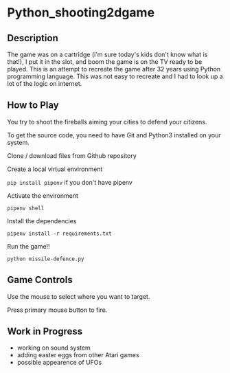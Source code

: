 # Python_shooting2dgame

## Description

The game was on a cartridge (i'm sure today's kids don't know what is that!), I put it in the slot, and boom the game is on the TV ready to be played.
This is an attempt to recreate the game after 32 years using Python programming language.
This was not easy to recreate and I had to look up a lot of the logic on internet.

## How to Play
You try to shoot the fireballs aiming your cities to defend your citizens.

To get the source code, you need to have Git and Python3 installed on your system.

Clone / download files from Github repository

Create a local virtual environment

`pip install pipenv`  if you don't have pipenv

Activate the environment

`pipenv shell`

Install the dependencies

`pipenv install -r requirements.txt`

Run the game!!

`python missile-defence.py`

## Game Controls

Use the mouse to select where you want to target.

Press primary mouse button to fire.

## Work in Progress

- working on sound system
- adding easter eggs from other Atari games
- possible appearence of UFOs
